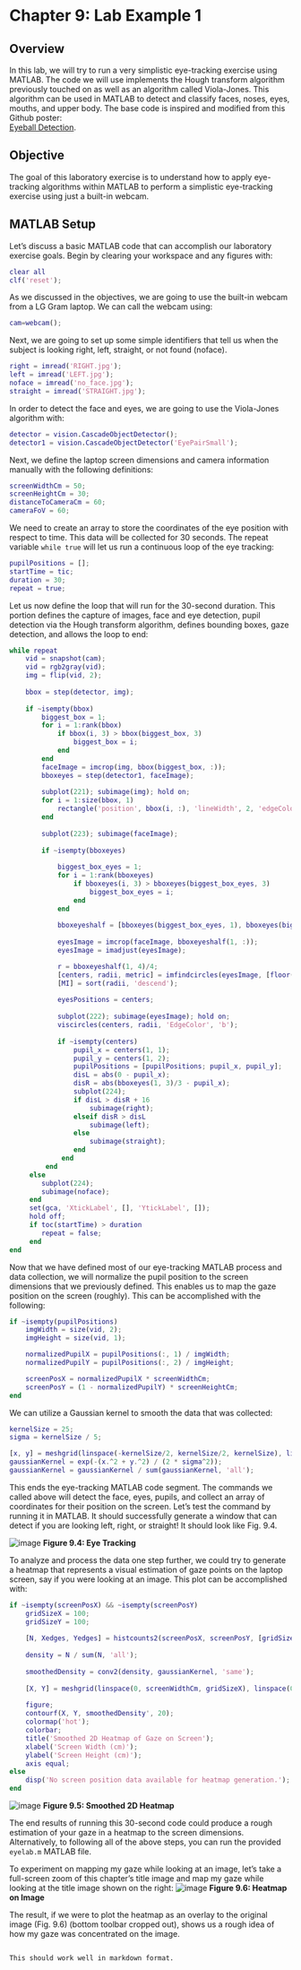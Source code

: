 # Chapter 9: Lab Example 1

## Overview

In this lab, we will try to run a very simplistic eye-tracking exercise using MATLAB. The code we will use implements the Hough transform algorithm previously touched on as well as an algorithm called Viola-Jones. This algorithm can be used in MATLAB to detect and classify faces, noses, eyes, mouths, and upper body. The base code is inspired and modified from this Github poster:  
[Eyeball Detection](https://github.com/ishitadatta/EyeballDetection).

## Objective

The goal of this laboratory exercise is to understand how to apply eye-tracking algorithms within MATLAB to perform a simplistic eye-tracking exercise using just a built-in webcam.

## MATLAB Setup

Let’s discuss a basic MATLAB code that can accomplish our laboratory exercise goals. Begin by clearing your workspace and any figures with:

```matlab
clear all   
clf('reset');
```

As we discussed in the objectives, we are going to use the built-in webcam from a LG Gram laptop. We can call the webcam using:

```matlab
cam=webcam();
```

Next, we are going to set up some simple identifiers that tell us when the subject is looking right, left, straight, or not found (noface).

```matlab
right = imread('RIGHT.jpg');
left = imread('LEFT.jpg');
noface = imread('no_face.jpg');
straight = imread('STRAIGHT.jpg');
```

In order to detect the face and eyes, we are going to use the Viola-Jones algorithm with:

```matlab
detector = vision.CascadeObjectDetector();
detector1 = vision.CascadeObjectDetector('EyePairSmall');
```

Next, we define the laptop screen dimensions and camera information manually with the following definitions:

```matlab
screenWidthCm = 50;
screenHeightCm = 30;
distanceToCameraCm = 60;
cameraFoV = 60;
```

We need to create an array to store the coordinates of the eye position with respect to time. This data will be collected for 30 seconds. The repeat variable `while true` will let us run a continuous loop of the eye tracking:

```matlab
pupilPositions = [];
startTime = tic;
duration = 30;
repeat = true;
```

Let us now define the loop that will run for the 30-second duration. This portion defines the capture of images, face and eye detection, pupil detection via the Hough transform algorithm, defines bounding boxes, gaze detection, and allows the loop to end:

```matlab
while repeat     
    vid = snapshot(cam);  
    vid = rgb2gray(vid);
    img = flip(vid, 2); 
    
    bbox = step(detector, img); 
      
    if ~isempty(bbox)  
        biggest_box = 1;     
        for i = 1:rank(bbox) 
            if bbox(i, 3) > bbox(biggest_box, 3)
                biggest_box = i;
            end
        end
        faceImage = imcrop(img, bbox(biggest_box, :)); 
        bboxeyes = step(detector1, faceImage); 
         
        subplot(221); subimage(img); hold on; 
        for i = 1:size(bbox, 1)    
            rectangle('position', bbox(i, :), 'lineWidth', 2, 'edgeColor', 'y');
        end
         
        subplot(223); subimage(faceImage);     
                 
        if ~isempty(bboxeyes)  
             
            biggest_box_eyes = 1;     
            for i = 1:rank(bboxeyes) 
                if bboxeyes(i, 3) > bboxeyes(biggest_box_eyes, 3)
                    biggest_box_eyes = i;
                end
            end
             
            bboxeyeshalf = [bboxeyes(biggest_box_eyes, 1), bboxeyes(biggest_box_eyes, 2), bboxeyes(biggest_box_eyes, 3)/3, bboxeyes(biggest_box_eyes, 4)];   
             
            eyesImage = imcrop(faceImage, bboxeyeshalf(1, :));    
            eyesImage = imadjust(eyesImage);    

            r = bboxeyeshalf(1, 4)/4;
            [centers, radii, metric] = imfindcircles(eyesImage, [floor(r-r/4) floor(r+r/2)], 'ObjectPolarity', 'dark', 'Sensitivity', 0.93); 
            [MI] = sort(radii, 'descend');
                 
            eyesPositions = centers;
                 
            subplot(222); subimage(eyesImage); hold on;
            viscircles(centers, radii, 'EdgeColor', 'b');
                  
            if ~isempty(centers)
                pupil_x = centers(1, 1);
                pupil_y = centers(1, 2);
                pupilPositions = [pupilPositions; pupil_x, pupil_y];
                disL = abs(0 - pupil_x);    
                disR = abs(bboxeyes(1, 3)/3 - pupil_x);
                subplot(224);
                if disL > disR + 16
                    subimage(right);
                elseif disR > disL
                    subimage(left);
                else
                    subimage(straight); 
                end
             end          
         end
     else
        subplot(224);
        subimage(noface);
     end
     set(gca, 'XtickLabel', [], 'YtickLabel', []);
     hold off;
     if toc(startTime) > duration
        repeat = false; 
     end
end
```

Now that we have defined most of our eye-tracking MATLAB process and data collection, we will normalize the pupil position to the screen dimensions that we previously defined. This enables us to map the gaze position on the screen (roughly). This can be accomplished with the following:

```matlab
if ~isempty(pupilPositions)
    imgWidth = size(vid, 2); 
    imgHeight = size(vid, 1); 

    normalizedPupilX = pupilPositions(:, 1) / imgWidth;
    normalizedPupilY = pupilPositions(:, 2) / imgHeight;

    screenPosX = normalizedPupilX * screenWidthCm;
    screenPosY = (1 - normalizedPupilY) * screenHeightCm; 
end
```

We can utilize a Gaussian kernel to smooth the data that was collected:

```matlab
kernelSize = 25;  
sigma = kernelSize / 5;  

[x, y] = meshgrid(linspace(-kernelSize/2, kernelSize/2, kernelSize), linspace(-kernelSize/2, kernelSize/2, kernelSize));
gaussianKernel = exp(-(x.^2 + y.^2) / (2 * sigma^2));
gaussianKernel = gaussianKernel / sum(gaussianKernel, 'all');  
```

This ends the eye-tracking MATLAB code segment. The commands we called above will detect the face, eyes, pupils, and collect an array of coordinates for their position on the screen. Let’s test the command by running it in MATLAB. It should successfully generate a window that can detect if you are looking left, right, or straight! It should look like Fig. 9.4.

![image](https://github.com/user-attachments/assets/3d0376fc-957e-437c-a9e1-9ae29984dbc0)
**Figure 9.4: Eye Tracking**

To analyze and process the data one step further, we could try to generate a heatmap that represents a visual estimation of gaze points on the laptop screen, say if you were looking at an image. This plot can be accomplished with:

```matlab
if ~isempty(screenPosX) && ~isempty(screenPosY)
    gridSizeX = 100;  
    gridSizeY = 100;  
    
    [N, Xedges, Yedges] = histcounts2(screenPosX, screenPosY, [gridSizeX, gridSizeY]);
    
    density = N / sum(N, 'all');
    
    smoothedDensity = conv2(density, gaussianKernel, 'same');
    
    [X, Y] = meshgrid(linspace(0, screenWidthCm, gridSizeX), linspace(0, screenHeightCm, gridSizeY));
    
    figure;
    contourf(X, Y, smoothedDensity', 20);  
    colormap('hot');  
    colorbar;  
    title('Smoothed 2D Heatmap of Gaze on Screen');
    xlabel('Screen Width (cm)');
    ylabel('Screen Height (cm)');
    axis equal;  
else
    disp('No screen position data available for heatmap generation.');
end
```
![image](https://github.com/user-attachments/assets/d2bef288-4c4f-413f-b2a1-36b8c3049011)
**Figure 9.5: Smoothed 2D Heatmap**

The end results of running this 30-second code could produce a rough estimation of your gaze in a heatmap to the screen dimensions. Alternatively, to following all of the above steps, you can run the provided `eyelab.m` MATLAB file.

To experiment on mapping my gaze while looking at an image, let’s take a full-screen zoom of this chapter’s title image and map my gaze while looking at the title image shown on the right:
![image](https://github.com/user-attachments/assets/864f4d62-8068-4626-ab4e-c1dfd0f5cd28)
**Figure 9.6: Heatmap on Image**

The result, if we were to plot the heatmap as an overlay to the original image (Fig. 9.6) (bottom toolbar cropped out), shows us a rough idea of how my gaze was concentrated on the image.
```

This should work well in markdown format.
